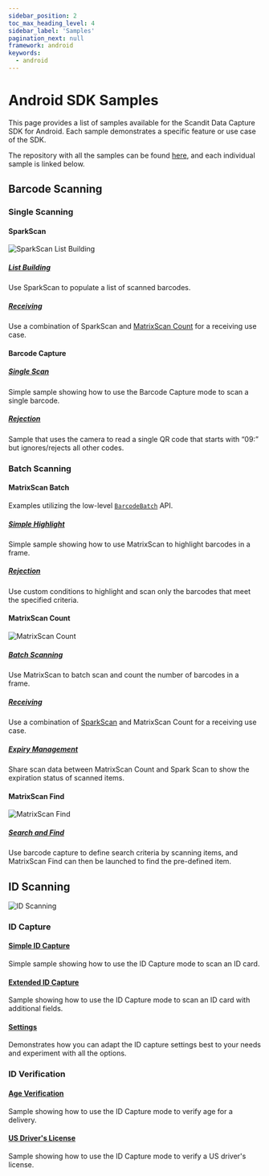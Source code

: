 ```yaml
---
sidebar_position: 2
toc_max_heading_level: 4
sidebar_label: 'Samples'
pagination_next: null
framework: android
keywords:
  - android
---
```


# Android SDK Samples

This page provides a list of samples available for the Scandit Data Capture SDK for Android. Each sample demonstrates a specific feature or use case of the SDK.

The repository with all the samples can be found [here](https://github.com/Scandit/datacapture-android-samples/tree/master), and each individual sample is linked below.

## Barcode Scanning

### Single Scanning

#### SparkScan

![SparkScan List Building](/img/samples/sparkscan_list_building.png)

##### [List Building](https://github.com/Scandit/datacapture-android-samples/tree/master/ListBuildingSample)

Use SparkScan to populate a list of scanned barcodes.

##### [Receiving](https://github.com/Scandit/datacapture-android-samples/tree/master/ReceivingSample)

Use a combination of SparkScan and [MatrixScan Count](#matrixscan-count) for a receiving use case.

#### Barcode Capture

##### [Single Scan](https://github.com/Scandit/datacapture-android-samples/tree/master/BarcodeCaptureSimpleSample)

Simple sample showing how to use the Barcode Capture mode to scan a single barcode.

##### [Rejection](https://github.com/Scandit/datacapture-android-samples/tree/master/BarcodeCaptureRejectSample)

Sample that uses the camera to read a single QR code that starts with “09:” but ignores/rejects all other codes.

### Batch Scanning

#### MatrixScan Batch

Examples utilizing the low-level [`BarcodeBatch`](https://docs.scandit.com/data-capture-sdk/android/barcode-capture/api/barcode-batch.html) API.

##### [Simple Highlight](https://github.com/Scandit/datacapture-android-samples/tree/master/MatrixScanSimpleSample)

Simple sample showing how to use MatrixScan to highlight barcodes in a frame.

##### [Rejection](https://github.com/Scandit/datacapture-android-samples/tree/master/MatrixScanRejectSample)

Use custom conditions to highlight and scan only the barcodes that meet the specified criteria.

#### MatrixScan Count

![MatrixScan Count](/img/samples/ms_count.png)

##### [Batch Scanning](https://github.com/Scandit/datacapture-android-samples/tree/master/MatrixScanCountSimpleSample)

Use MatrixScan to batch scan and count the number of barcodes in a frame.

##### [Receiving](https://github.com/Scandit/datacapture-android-samples/tree/master/ReceivingSample)

Use a combination of [SparkScan](#sparkscan) and MatrixScan Count for a receiving use case.

##### [Expiry Management](https://github.com/Scandit/datacapture-android-samples/tree/master/ExpiryManagementSample)

Share scan data between MatrixScan Count and Spark Scan to show the expiration status of scanned items.

#### MatrixScan Find

![MatrixScan Find](/img/samples/ms_find_android.png)

##### [Search and Find](https://github.com/Scandit/datacapture-android-samples/tree/master/SearchAndFindSample)

Use barcode capture to define search criteria by scanning items, and MatrixScan Find can then be launched to find the pre-defined item.

## ID Scanning

![ID Scanning](/img/samples/id_scanning.png)

### ID Capture

#### [Simple ID Capture](https://github.com/Scandit/datacapture-android-samples/tree/master/IdCaptureSimpleSample)

Simple sample showing how to use the ID Capture mode to scan an ID card.

#### [Extended ID Capture](https://github.com/Scandit/datacapture-android-samples/tree/master/IdCaptureExtendedSample)

Sample showing how to use the ID Capture mode to scan an ID card with additional fields.

#### [Settings](https://github.com/Scandit/datacapture-android-samples/tree/master/IdCaptureSettingsSample)

Demonstrates how you can adapt the ID capture settings best to your needs and experiment with all the options.

### ID Verification

#### [Age Verification](https://github.com/Scandit/datacapture-android-samples/tree/master/AgeVerifiedDeliverySample)

Sample showing how to use the ID Capture mode to verify age for a delivery.

#### [US Driver's License](https://github.com/Scandit/datacapture-android-samples/tree/master/USDLVerificationSample)

Sample showing how to use the ID Capture mode to verify a US driver's license.
